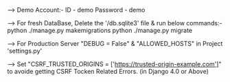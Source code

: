 --> Demo Account:-
        ID - demo
        Password - demo

--> For fresh DataBase, Delete the '/db.sqlite3' file & run below commands:-
        python ./manage.py makemigrations
        python ./manage.py migrate		
		
--> For Production Server "DEBUG = False" & "ALLOWED_HOSTS" in Project 'settings.py'

--> Set "CSRF_TRUSTED_ORIGINS = ['https://trusted-origin-example.com']" to avoide getting CSRF Tocken Related Errors. (in  Django 4.0 or Above)
